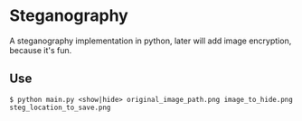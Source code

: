 # Steganography

A steganography implementation in python, later will add image encryption, because it's fun.

## Use

    $ python main.py <show|hide> original_image_path.png image_to_hide.png steg_location_to_save.png
